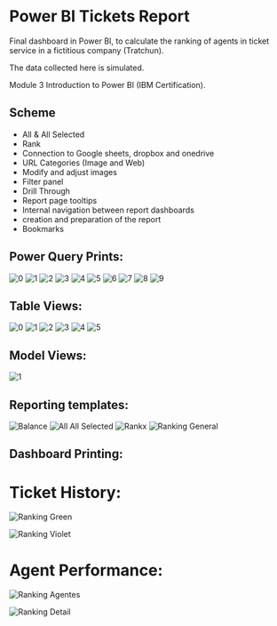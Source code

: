 <h1>Power BI Tickets Report</h1>

<p>Final dashboard in Power BI, to calculate the ranking of agents in ticket service in a fictitious company (Tratchun).</p>
<p>The data collected here is simulated.</p>
<p>Module 3 Introduction to Power BI (IBM Certification).</p>
 
 <h2>Scheme</h2>
<ul>
  <li>All & All Selected</li>
  <li>Rank</li>
  <li>Connection to Google sheets, dropbox and onedrive</li>
  <li>URL Categories (Image and Web)</li>
  <li>Modify and adjust images</li>
  <li>Filter panel</li>
  <li>Drill Through</li>
  <li>Report page tooltips</li>
  <li>Internal navigation between report dashboards</li>
  <li>creation and preparation of the report</li>
  <li>Bookmarks</li>
</ul>

<h2>Power Query Prints:</h2>

![0](https://github.com/sandraldr27/powerBi_TicketsReport/assets/116546588/f9e33dd6-61f3-432d-bcaa-905dc83aab53)
![1](https://github.com/sandraldr27/powerBi_TicketsReport/assets/116546588/5cdbdeac-1145-4a36-95db-b7cfc357b08b)
![2](https://github.com/sandraldr27/powerBi_TicketsReport/assets/116546588/465d378c-d588-44cf-aaf4-f61ac800795c)
![3](https://github.com/sandraldr27/powerBi_TicketsReport/assets/116546588/957b0fd1-8fc1-4196-97e0-2e0b6cb9534e)
![4](https://github.com/sandraldr27/powerBi_TicketsReport/assets/116546588/c0fdd314-d69d-4fc0-94d0-da686e2b590b)
![5](https://github.com/sandraldr27/powerBi_TicketsReport/assets/116546588/c46d4465-3a79-437c-832f-d61814d71b19)
![6](https://github.com/sandraldr27/powerBi_TicketsReport/assets/116546588/cf9b7ca8-afcc-4dc3-b8a5-97a79ce4a7a7)
![7](https://github.com/sandraldr27/powerBi_TicketsReport/assets/116546588/85d44361-8be2-4ee7-a641-76ac9db0ce5d)
![8](https://github.com/sandraldr27/powerBi_TicketsReport/assets/116546588/060d9368-ac4f-45d8-8461-6301261e0f24)
![9](https://github.com/sandraldr27/powerBi_TicketsReport/assets/116546588/11a33270-3e5b-4b65-8fe7-71c634069285)


<h2>Table Views:</h2>

![0](https://github.com/sandraldr27/powerBi_TicketsReport/assets/116546588/ce0e44c7-4be9-4ddf-b83b-42ae9ea48e04)
![1](https://github.com/sandraldr27/powerBi_TicketsReport/assets/116546588/4f0ba934-7d6a-4fc9-b295-66efc19cb0a4)
![2](https://github.com/sandraldr27/powerBi_TicketsReport/assets/116546588/50d90499-f832-4f8d-951b-9dd25192888a)
![3](https://github.com/sandraldr27/powerBi_TicketsReport/assets/116546588/30e45a9e-8179-45d3-a2c9-44edfb2c28db)
![4](https://github.com/sandraldr27/powerBi_TicketsReport/assets/116546588/c649416c-a393-4a34-9175-8030347f259d)
![5](https://github.com/sandraldr27/powerBi_TicketsReport/assets/116546588/dc0cf1b4-1903-4073-bf72-38734b9e3b7d)

<h2>Model Views:</h2>

![1](https://github.com/sandraldr27/powerBi_TicketsReport/assets/116546588/db63f8e8-ec32-4da0-a6a6-a84fba7d6242)

<h2>Reporting templates:</h2>

![Balance](https://github.com/sandraldr27/powerBi_TicketsReport/assets/116546588/6ba0343f-e320-4ee6-9a5c-6014b5180e12)
![All   All Selected](https://github.com/sandraldr27/powerBi_TicketsReport/assets/116546588/4ae8ed45-1516-4e98-94f8-ed2edfff84bb)
![Rankx](https://github.com/sandraldr27/powerBi_TicketsReport/assets/116546588/94b5ddf3-419b-494e-9321-509d368f0e2d)
![Ranking General](https://github.com/sandraldr27/powerBi_TicketsReport/assets/116546588/1e40d23c-45e2-4e59-b867-10fb2514ab20)

<h2>Dashboard Printing:</h2>

<h1>Ticket History:</h1>

![Ranking Green](https://github.com/sandraldr27/powerBi_TicketsReport/assets/116546588/7e6522f7-6217-4028-bfc9-962df79e23b6)

![Ranking Violet](https://github.com/sandraldr27/powerBi_TicketsReport/assets/116546588/9d180bcf-e75b-4bef-a279-d968148b168f)

<h1>Agent Performance:</h1>

![Ranking Agentes](https://github.com/sandraldr27/powerBi_TicketsReport/assets/116546588/72a76d90-461f-44a8-9ffc-c144a9ddcdbe)

![Ranking Detail](https://github.com/sandraldr27/powerBi_TicketsReport/assets/116546588/3ff165b5-16b5-4778-979b-8362597f53ac)




